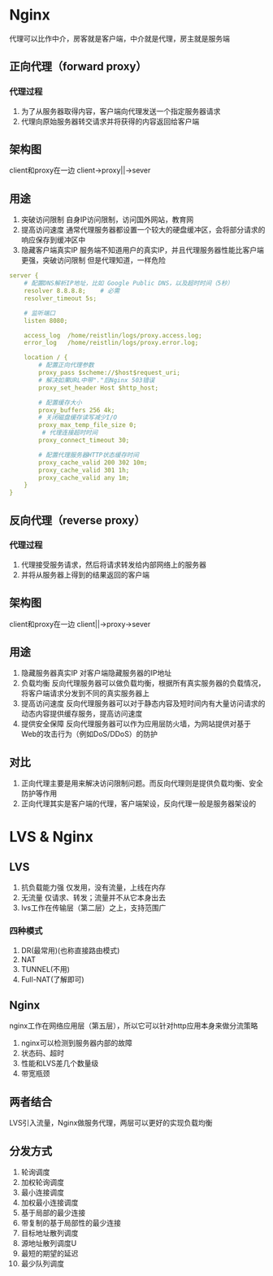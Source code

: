 # Nginx
代理可以比作中介，房客就是客户端，中介就是代理，房主就是服务端
## 正向代理（forward proxy）
### 代理过程
1. 为了从服务器取得内容，客户端向代理发送一个指定服务器请求
2. 代理向原始服务器转交请求并将获得的内容返回给客户端
    
## 架构图
client和proxy在一边
client->proxy||->sever

## 用途
1. 突破访问限制
    自身IP访问限制，访问国外网站，教育网
2. 提高访问速度
    通常代理服务器都设置一个较大的硬盘缓冲区，会将部分请求的响应保存到缓冲区中
3. 隐藏客户端真实IP
    服务端不知道用户的真实IP，并且代理服务器性能比客户端更强，突破访问限制
    但是代理知道，一样危险

```yaml
server {
    # 配置DNS解析IP地址，比如 Google Public DNS，以及超时时间（5秒）
    resolver 8.8.8.8;    # 必需
    resolver_timeout 5s;

    # 监听端口
    listen 8080;

    access_log  /home/reistlin/logs/proxy.access.log;
    error_log   /home/reistlin/logs/proxy.error.log;

    location / {
        # 配置正向代理参数
        proxy_pass $scheme://$host$request_uri;
        # 解决如果URL中带"."后Nginx 503错误
        proxy_set_header Host $http_host;

        # 配置缓存大小
        proxy_buffers 256 4k;
        # 关闭磁盘缓存读写减少I/O
        proxy_max_temp_file_size 0;
         # 代理连接超时时间
        proxy_connect_timeout 30;

        # 配置代理服务器HTTP状态缓存时间
        proxy_cache_valid 200 302 10m;
        proxy_cache_valid 301 1h;
        proxy_cache_valid any 1m;
    }
}
```

## 反向代理（reverse proxy）
### 代理过程
1. 代理接受服务请求，然后将请求转发给内部网络上的服务器
2. 并将从服务器上得到的结果返回的客户端
## 架构图
client和proxy在一边
client||->proxy->sever
## 用途
1. 隐藏服务器真实IP
    对客户端隐藏服务器的IP地址
2. 负载均衡
    反向代理服务器可以做负载均衡，根据所有真实服务器的负载情况，
    将客户端请求分发到不同的真实服务器上
3. 提高访问速度
    反向代理服务器可以对于静态内容及短时间内有大量访问请求的动态内容提供缓存服务，提高访问速度
4. 提供安全保障
    反向代理服务器可以作为应用层防火墙，为网站提供对基于Web的攻击行为（例如DoS/DDoS）的防护

## 对比
1. 正向代理主要是用来解决访问限制问题。而反向代理则是提供负载均衡、安全防护等作用
2. 正向代理其实是客户端的代理，客户端架设，反向代理一般是服务器架设的

# LVS & Nginx
## LVS 
1. 抗负载能力强
    仅发用，没有流量，上线在内存
2. 无流量
    仅请求、转发；流量并不从它本身出去
3. lvs工作在传输层（第二层）之上，支持范围广

### 四种模式
1. DR(最常用)(也称直接路由模式)
2. NAT
3. TUNNEL(不用)
4. Full-NAT(了解即可)


## Nginx
nginx工作在网络应用层（第五层），所以它可以针对http应用本身来做分流策略
1. nginx可以检测到服务器内部的故障
2. 状态码、超时
3. 性能和LVS差几个数量级
4. 带宽瓶颈

## 两者结合
LVS引入流量，Nginx做服务代理，两层可以更好的实现负载均衡

## 分发方式
1. 轮询调度
2. 加权轮询调度
3. 最小连接调度
4. 加权最小连接调度
5. 基于局部的最少连接
6. 带复制的基于局部性的最少连接
7. 目标地址散列调度
8. 源地址散列调度U
9. 最短的期望的延迟
10. 最少队列调度